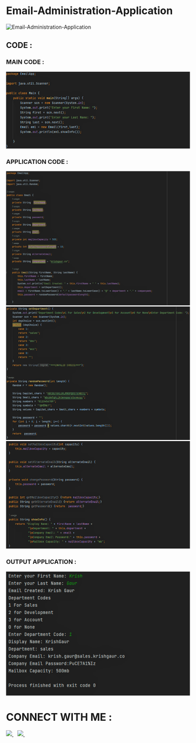 # Email-Administration-Application

![Email-Administration-Application](https://socialify.git.ci/KrishGaur1354/Email-Administration-Application/image?font=Source%20Code%20Pro&language=1&name=1&owner=1&pattern=Charlie%20Brown&theme=Dark)

## CODE : 

### MAIN CODE :
![mains](https://github.com/KrishGaur1354/Email-Administration-Application/blob/main/CodePics/Main-Code.png)

### APPLICATION CODE : 
![app1](https://github.com/KrishGaur1354/Email-Administration-Application/blob/main/CodePics/App-Code-1.png)
![app2](https://github.com/KrishGaur1354/Email-Administration-Application/blob/main/CodePics/App-Code-2.png)
![app3](https://github.com/KrishGaur1354/Email-Administration-Application/blob/main/CodePics/App-Code-3.png)

### OUTPUT APPLICATION :
![out](https://github.com/KrishGaur1354/Email-Administration-Application/blob/main/CodePics/Main-Output.png)

# CONNECT WITH ME : 
  <a href="https://twitter.com/ThatOneKrish">
    <img width="30px" src="https://www.vectorlogo.zone/logos/twitter/twitter-official.svg" />
  </a>&ensp;
   <a href="https://www.instagram.com/ThatOneKrish/">
    <img width="30px" src="https://www.vectorlogo.zone/logos/instagram/instagram-icon.svg" />
  </a>&ensp;


